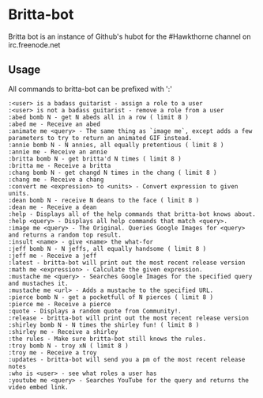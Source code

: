 # Britta-bot

Britta bot is an instance of Github's hubot for the #Hawkthorne channel on irc.freenode.net

## Usage

All commands to britta-bot can be prefixed with ':'

	:<user> is a badass guitarist - assign a role to a user
	:<user> is not a badass guitarist - remove a role from a user
	:abed bomb N - get N abeds all in a row ( limit 8 )
	:abed me - Receive an abed
	:animate me <query> - The same thing as `image me`, except adds a few parameters to try to return an animated GIF instead.
	:annie bomb N - N annies, all equally pretentious ( limit 8 )
	:annie me - Receive an annie
	:britta bomb N - get britta'd N times ( limit 8 )
	:britta me - Receive a britta
	:chang bomb N - get changd N times in the chang ( limit 8 )
	:chang me - Receive a chang
	:convert me <expression> to <units> - Convert expression to given units.
	:dean bomb N - receive N deans to the face ( limit 8 )
	:dean me - Receive a dean
	:help - Displays all of the help commands that britta-bot knows about.
	:help <query> - Displays all help commands that match <query>.
	:image me <query> - The Original. Queries Google Images for <query> and returns a random top result.
	:insult <name> - give <name> the what-for
	:jeff bomb N - N jeffs, all equally handsome ( limit 8 )
	:jeff me - Receive a jeff
	:latest - britta-bot will print out the most recent release version
	:math me <expression> - Calculate the given expression.
	:mustache me <query> - Searches Google Images for the specified query and mustaches it.
	:mustache me <url> - Adds a mustache to the specified URL.
	:pierce bomb N - get a pocketfull of N pierces ( limit 8 )
	:pierce me - Receive a pierce
	:quote - Displays a random quote from Community!.
	:release - britta-bot will print out the most recent release version
	:shirley bomb N - N times the shirley fun! ( limit 8 )
	:shirley me - Receive a shirley
	:the rules - Make sure britta-bot still knows the rules.
	:troy bomb N - troy xN ( limit 8 )
	:troy me - Receive a troy
	:updates - britta-bot will send you a pm of the most recent release notes
	:who is <user> - see what roles a user has
	:youtube me <query> - Searches YouTube for the query and returns the video embed link.